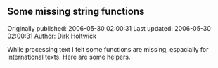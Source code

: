 ## Some missing string functions

Originally published: 2006-05-30 02:00:31
Last updated: 2006-05-30 02:00:31
Author: Dirk Holtwick

While processing text I felt some functions are missing, espacially for international texts. Here are some helpers.